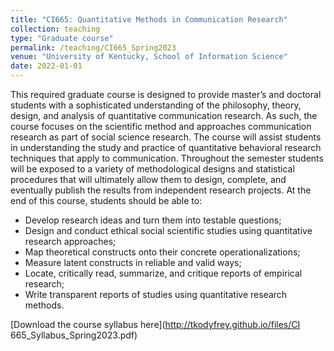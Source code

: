 ```yaml
---
title: "CI665: Quantitative Methods in Communication Research"
collection: teaching
type: "Graduate course"
permalink: /teaching/CI665_Spring2023
venue: "University of Kentucky, School of Information Science"
date: 2022-01-01
---
```


This required graduate course is designed to provide master’s and doctoral students with a sophisticated understanding of the philosophy, theory, design, and analysis of quantitative communication research. As such, the course focuses on the scientific method and approaches communication research as part of social science research. The course will assist students in understanding the study and practice of quantitative behavioral research techniques that apply to communication. Throughout the semester students will be exposed to a variety of methodological designs and statistical procedures that will ultimately allow them to design, complete, and eventually publish the results from independent research projects. At the end of this course, students should be able to:

- Develop research ideas and turn them into testable questions;
- Design and conduct ethical social scientific studies using quantitative research approaches;
- Map theoretical constructs onto their concrete operationalizations;
- Measure latent constructs in reliable and valid ways;
- Locate, critically read, summarize, and critique reports of empirical research;
- Write transparent reports of studies using quantitative research methods.

[Download the course syllabus here](http://tkodyfrey.github.io/files/CI 665_Syllabus_Spring2023.pdf)
